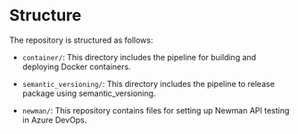 # Structure

The repository is structured as follows:

- `container/`: This directory includes the pipeline for building and deploying Docker containers.
- `semantic_versioning/`: This directory includes the pipeline to release package using semantic_versioning.

- `newman/`: This repository contains files for setting up Newman API testing in Azure DevOps.